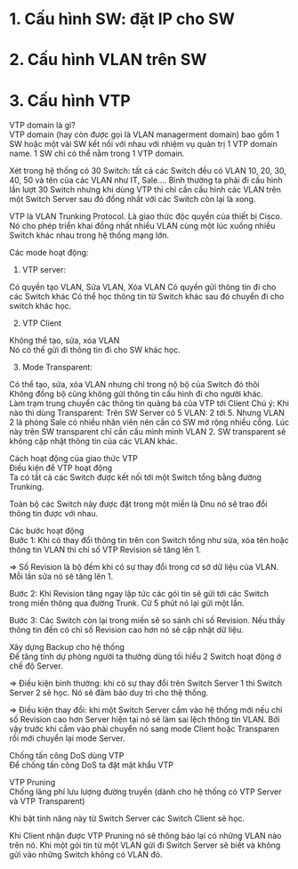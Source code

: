# 1. Cấu hình SW: đặt IP cho SW

# 2. Cấu hình VLAN trên SW

# 3. Cấu hình VTP
VTP domain là gì?  
VTP domain (hay còn được gọi là VLAN managerment domain) bao gồm 1 SW hoặc một vài SW kết nối với nhau với nhiệm vụ quản trị 1 VTP domain name. 1 SW chỉ có thể nằm trong 1 VTP domain.

Xét trong hệ thống có 30 Switch: tất cả các Switch đều có VLAN 10, 20, 30, 40, 50 và tên của các VLAN như IT, Sale.... Bình thường ta phải đi cấu hình lần lượt 30 Switch nhưng khi dùng VTP thì chỉ cần cấu hình các VLAN trên một Switch Server sau đó đồng nhất với các Switch còn lại là xong.

VTP là VLAN Trunking Protocol. Là giao thức độc quyền của thiết bị Cisco. Nó cho phép triển khai đồng nhất nhiều VLAN cùng một lúc xuống nhiều Switch khác nhau trong hệ thống mạng lớn.

Các mode hoạt động:

1. VTP server:

Có quyền tạo VLAN, Sửa VLAN, Xóa VLAN
Có quyền gửi thông tin đi cho các Switch khác
Có thể học thông tin từ Switch khác sau đó chuyển đi cho switch khác học.  

2. VTP Client

Không thể tạo, sửa, xóa VLAN  
Nó có thể gửi đi thông tin đi cho SW khác học.

3. Mode Transparent:

Có thể tạo, sửa, xóa VLAN nhưng chỉ trong nộ bộ của Switch đó thôi  
Không đồng bộ cũng không gửi thông tin cấu hình đi cho người khác.  
Làm trạm trung chuyển các thông tin quảng bá của VTP tới Client
Chú ý: Khi nào thì dùng Transparent: Trên SW Server có 5 VLAN: 2 tới 5. Nhưng VLAN 2 là phòng Sale có nhiều nhân viên nên cần có SW mở rộng nhiều cổng. Lúc này trên SW transparent chỉ cần cấu mình mình VLAN 2. SW transparent sẽ không cập nhật thông tin của các VLAN khác.

Cách hoạt động của giao thức VTP  
Điều kiện để VTP hoạt động  
Ta có tất cả các Switch được kết nối tới một Switch tổng bằng đường Trunking.  

Toàn bộ các Switch này được đặt trong một miền là Dnu nó sẽ trao đổi thông tin được với nhau.

Các bước hoạt động  
Bước 1: Khi có thay đổi thông tin trên con Switch tổng như sửa, xóa tên hoặc thông tin VLAN thì chỉ số VTP Revision sẽ tăng lên 1.

=> Số Revision là bộ đếm khi có sự thay đổi trong cơ sở dữ liệu của VLAN. Mỗi lần sửa nó sẽ tăng lên 1.

Bước 2: Khi Revision tăng ngay lập tức các gói tin sẽ gửi tới các Switch trong miền thông qua đường Trunk. Cứ 5 phút nó lại gửi một lần.

Bước 3: Các Switch còn lại trong miền sẽ so sánh chỉ số Revision. Nếu thấy thông tin đến có chỉ số Revision cao hơn nó sẽ cập nhật dữ liệu.

Xây dựng Backup cho hệ thống  
Để tăng tính dự phòng người ta thường dùng tối hiểu 2 Switch hoạt động ở chế độ Server.
  
=> Điều kiện bình thường: khi có sự thay đổi trên Switch Server 1 thì Switch Server 2 sẽ học. Nó sẽ đảm bảo duy trì cho thệ thống.

=> Điều kiện thay đổi: khi một Switch Server cắm vào hệ thống mới nếu chỉ số Revision cao hơn Server hiện tại nó sẽ làm sai lệch thông tin VLAN. Bởi vậy trước khi cắm vào phải chuyển nó sang mode Client hoặc Transparen rồi mới chuyển lại mode Server.

Chống tấn công DoS dùng VTP  
Để chống tấn công DoS ta đặt mật khẩu VTP

VTP Pruning  
Chống lãng phí lưu lượng đường truyền (dành cho hệ thống có VTP Server và VTP Transparent)

Khi bật tính năng này từ Switch Server các Switch Client sẽ học.

Khi Client nhận được VTP Pruning nó sẽ thông báo lại có những VLAN nào trên nó. Khi một gói tin từ một VLAN gửi đi Switch Server sẽ biết và không gửi vào những Switch không có VLAN đó.